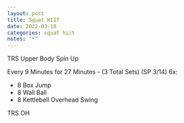 ```yaml
---
layout: post
title: Squat HIIT
date: 2022-03-18
categories: squat hiit
notes: "*"
---
```

TRS Upper Body Spin Up

Every 9 Minutes for 27 Minutes - (3 Total Sets) (SP 3/14)
6x:
* 8 Box Jump
* 8 Wall Ball
* 8 Kettlebell Overhead Swing

TRS OH 